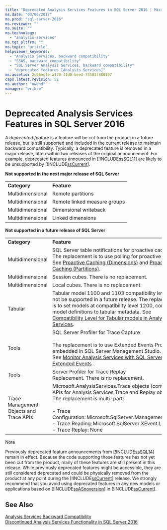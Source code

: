 ```yaml
---
title: "Deprecated Analysis Services Features in SQL Server 2016 | Microsoft Docs"
ms.date: "03/06/2017"
ms.prod: "sql-server-2016"
ms.reviewer: ""
ms.suite: ""
ms.technology: 
  - "analysis-services"
ms.tgt_pltfrm: ""
ms.topic: "article"
helpviewer_keywords: 
  - "Analysis Services, backward compatibility"
  - "SSAS, backward compatibility"
  - "SQL Server Analysis Services, backward compatibility"
  - "deprecated features [Analysis Services]"
ms.assetid: 2c96ecfe-a170-41d0-bee3-74503f880197
caps.latest.revision: 52
ms.author: "owend"
manager: "erikre"
---
```

# Deprecated Analysis Services Features in SQL Server 2016
  A *deprecated feature* is a feature will be cut from the product in a future release, but is still supported and included in the current release to maintain backward compatibility. Typically,  a deprecated feature is removed in a major release, often within two releases of the original  announcement. For example, deprecated features announced in [!INCLUDE[ssSQL11](../a9notintoc/includes/sssql11-md.md)] are likely to be unsupported by [!INCLUDE[ssCurrent](../a9notintoc/includes/sscurrent-md.md)].  
  
 **Not supported in the next major release of SQL Server**  
  
|||  
|-|-|  
|**Category**|**Feature**|  
|Multidimensional|Remote partitions|  
|Multidimensional|Remote linked measure groups|  
|Multidimensional|Dimensional writeback|  
|Multidimensional|Linked dimensions|  
  
 **Not supported in a future release of SQL Server**  
  
|||  
|-|-|  
|**Category**|**Feature**|  
|Multidimensional|SQL Server table notifications for proactive caching.  <br />The replacement is to use polling for proactive caching. <br />See [Proactive Caching &#40;Dimensions&#41;](../analysis-services/multidimensional-models-olap-logical-dimension-objects/proactive-caching-dimensions.md) and [Proactive Caching &#40;Partitions&#41;](../analysis-services/multidimensional-models-olap-logical-cube-objects/partitions-proactive-caching.md).|  
|Multidimensional|Session cubes. There is no replacement.|  
|Multidimensional|Local cubes. There is no replacement.|  
|Tabular|Tabular model 1100 and 1103 compatibility levels will not be supported in a future release. The replacement is to set models at compatibility level 1200, converting model definitions to tabular metadata. See [Compatibility Level for Tabular models in Analysis Services](../analysis-services/tabular-models/compatibility-level-for-tabular-models-in-analysis-services.md).|  
|Tools|SQL Server Profiler for Trace Capture<br /><br /> The replacement is to use Extended Events Profiler embedded in SQL Server Management Studio.  <br /> See [Monitor Analysis Services with SQL Server Extended Events](../analysis-services/instances/monitor-analysis-services-with-sql-server-extended-events.md).|  
|Tools|Server Profiler for Trace Replay <br />Replacement. There is no replacement.|  
|Trace Management Objects and Trace APIs|Microsoft.AnalysisServices.Trace objects (contains the APIs for Analysis Services Trace and Replay objects). The replacement is multi-part:<br /><br /> -   Trace Configuration: Microsoft.SqlServer.Management.XEvent<br />-   Trace Reading: Microsoft.SqlServer.XEvent.Linq<br />-   Trace Replay: None|  
  
> [!NOTE]  
>  Previously deprecated feature announcements from [!INCLUDE[ssSQL14](../a9notintoc/includes/sssql14-md.md)] remain in effect. Because the code supporting those features has not yet been cut from the product, many  of these features are still present in this release. While previously deprecated features might be accessible, they are still considered deprecated and could be physically removed from the product at any point during the [!INCLUDE[ssCurrent](../a9notintoc/includes/sscurrent-md.md)] release. We strongly recommend that you avoid using deprecated features in any new models or applications based on [!INCLUDE[ssASnoversion](../a9notintoc/includes/ssasnoversion-md.md)] in [!INCLUDE[ssCurrent](../a9notintoc/includes/sscurrent-md.md)].  
  
## See Also  
 [Analysis Services Backward Compatibility](../analysis-services/analysis-services-backward-compatibility.md)   
 [Discontinued Analysis Services Functionality in SQL Server 2016](../analysis-services/discontinued-analysis-services-functionality-in-sql-server-2016.md)  
  
  